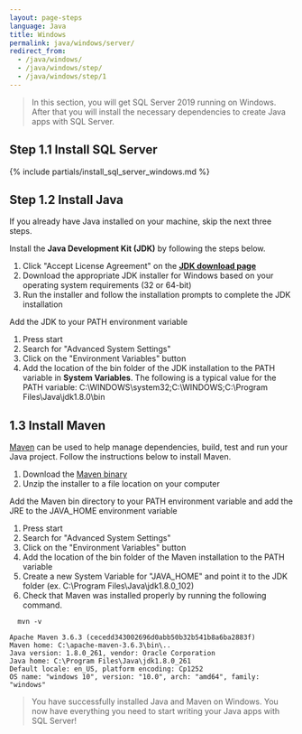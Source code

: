 ```yaml
---
layout: page-steps
language: Java
title: Windows
permalink: java/windows/server/
redirect_from:
  - /java/windows/
  - /java/windows/step/
  - /java/windows/step/1
---
```


> In this section, you will get SQL Server 2019 running on Windows. After that you will install the necessary dependencies to create Java apps with SQL Server.

## Step 1.1 Install SQL Server

{% include partials/install_sql_server_windows.md %}

## Step 1.2 Install Java

If you already have Java installed on your machine, skip the next three steps.

Install the **Java Development Kit (JDK)** by following the steps below.

1. Click "Accept License Agreement" on the [**JDK download page**](http://www.oracle.com/technetwork/java/javase/downloads/jdk8-downloads-2133151.html)
2. Download the appropriate JDK installer for Windows based on your operating system requirements (32 or 64-bit)
3. Run the installer and follow the installation prompts to complete the JDK installation

Add the JDK to your PATH environment variable

1. Press start
2. Search for "Advanced System Settings"
3. Click on the "Environment Variables" button
4. Add the location of the bin folder of the JDK installation to the PATH variable in **System Variables**. The following is a typical value for the PATH variable: C:\WINDOWS\system32;C:\WINDOWS;C:\Program Files\Java\jdk1.8.0\bin

## 1.3 Install Maven

[Maven](https://maven.apache.org/) can be used to help manage dependencies, build, test and run your Java project. Follow the instructions below to install Maven.

1. Download the [Maven binary](http://www-us.apache.org/dist/maven/maven-3/3.6.3/binaries/apache-maven-3.6.3-bin.zip)
2. Unzip the installer to a file location on your computer

Add the Maven bin directory to your PATH environment variable and add the JRE to the JAVA_HOME environment variable

1. Press start
2. Search for "Advanced System Settings"
3. Click on the "Environment Variables" button
4. Add the location of the bin folder of the Maven installation to the PATH variable
5. Create a new System Variable for "JAVA_HOME" and point it to the JDK folder (ex. C:\Program Files\Java\jdk1.8.0_102)
6. Check that Maven was installed properly by running the following command.

```terminal
  mvn -v
```

```results
Apache Maven 3.6.3 (cecedd343002696d0abb50b32b541b8a6ba2883f)
Maven home: C:\apache-maven-3.6.3\bin\..
Java version: 1.8.0_261, vendor: Oracle Corporation
Java home: C:\Program Files\Java\jdk1.8.0_261
Default locale: en_US, platform encoding: Cp1252
OS name: "windows 10", version: "10.0", arch: "amd64", family: "windows"
```

> You have successfully installed Java and Maven on Windows. You now have everything you need to start writing your Java apps with SQL Server!
